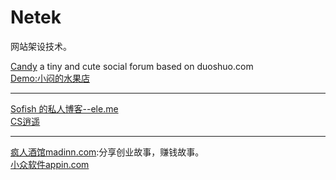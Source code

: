 # Netek
网站架设技术。

[Candy](https://github.com/guo-yu/candy) a tiny and cute social forum based on duoshuo.com     
[Demo:小闷的水果店](http://appled.cc/)     

***

[Sofish 的私人博客--ele.me](http://sofi.sh)  
[CS逍遥](http://www.csxiaoyao.com)

***   

[疯人酒馆madinn.com](http://madinn.com):分享创业故事，赚钱故事。     
[小众软件appin.com](http://appinn.com)  


